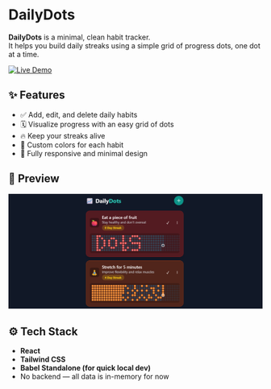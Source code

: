 # DailyDots

**DailyDots** is a minimal, clean habit tracker.  
It helps you build daily streaks using a simple grid of progress dots, one dot at a time.

[![Live Demo](https://img.shields.io/badge/Live%20Demo-DailyDots-purple?style=for-the-badge)](https://f58igx-kodes.github.io/DailyDots/)

## ✨ Features

- ✅ Add, edit, and delete daily habits
- 🗓️ Visualize progress with an easy grid of dots
- 🔥 Keep your streaks alive
- 🎨 Custom colors for each habit
- 📱 Fully responsive and minimal design



## 📸 Preview

![DailyDots Screenshot](screenshots/screenshot.png)



## ⚙️ Tech Stack

- **React**
- **Tailwind CSS**
- **Babel Standalone (for quick local dev)**
- No backend — all data is in-memory for now




